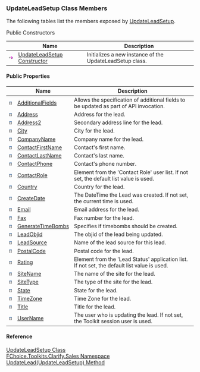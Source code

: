 ﻿### UpdateLeadSetup Class Members

The following tables list the members exposed by [UpdateLeadSetup](FChoice.Toolkits.Clarify~FChoice.Toolkits.Clarify.Sales.UpdateLeadSetup.md).

Public Constructors

|   | Name | Description |
| --- | --- | --- |
| ![Public Constructor](dotnetimages/publicConstructor.png) | [UpdateLeadSetup Constructor](FChoice.Toolkits.Clarify~FChoice.Toolkits.Clarify.Sales.UpdateLeadSetup~_ctor.md) | Initializes a new instance of the UpdateLeadSetup class.   |



#### Public Properties

|   | Name | Description |
| --- | --- | --- |
| ![Public Property](dotnetimages/publicProperty.png) | [AdditionalFields](FChoice.Toolkits.Clarify~FChoice.Toolkits.Clarify.Sales.UpdateLeadSetup~AdditionalFields.md) | Allows the specification of additional fields to be updated as part of API invocation.   |
| ![Public Property](dotnetimages/publicProperty.png) | [Address](FChoice.Toolkits.Clarify~FChoice.Toolkits.Clarify.Sales.UpdateLeadSetup~Address.md) | Address for the lead.   |
| ![Public Property](dotnetimages/publicProperty.png) | [Address2](FChoice.Toolkits.Clarify~FChoice.Toolkits.Clarify.Sales.UpdateLeadSetup~Address2.md) | Secondary address line for the lead.   |
| ![Public Property](dotnetimages/publicProperty.png) | [City](FChoice.Toolkits.Clarify~FChoice.Toolkits.Clarify.Sales.UpdateLeadSetup~City.md) | City for the lead.   |
| ![Public Property](dotnetimages/publicProperty.png) | [CompanyName](FChoice.Toolkits.Clarify~FChoice.Toolkits.Clarify.Sales.UpdateLeadSetup~CompanyName.md) | Company name for the lead.   |
| ![Public Property](dotnetimages/publicProperty.png) | [ContactFirstName](FChoice.Toolkits.Clarify~FChoice.Toolkits.Clarify.Sales.UpdateLeadSetup~ContactFirstName.md) | Contact's first name.   |
| ![Public Property](dotnetimages/publicProperty.png) | [ContactLastName](FChoice.Toolkits.Clarify~FChoice.Toolkits.Clarify.Sales.UpdateLeadSetup~ContactLastName.md) | Contact's last name.   |
| ![Public Property](dotnetimages/publicProperty.png) | [ContactPhone](FChoice.Toolkits.Clarify~FChoice.Toolkits.Clarify.Sales.UpdateLeadSetup~ContactPhone.md) | Contact's phone number.   |
| ![Public Property](dotnetimages/publicProperty.png) | [ContactRole](FChoice.Toolkits.Clarify~FChoice.Toolkits.Clarify.Sales.UpdateLeadSetup~ContactRole.md) | Element from the 'Contact Role' user list. If not set, the default list value is used.   |
| ![Public Property](dotnetimages/publicProperty.png) | [Country](FChoice.Toolkits.Clarify~FChoice.Toolkits.Clarify.Sales.UpdateLeadSetup~Country.md) | Country for the lead.   |
| ![Public Property](dotnetimages/publicProperty.png) | [CreateDate](FChoice.Toolkits.Clarify~FChoice.Toolkits.Clarify.Sales.UpdateLeadSetup~CreateDate.md) | The DateTime the Lead was created. If not set, the current time is used.   |
| ![Public Property](dotnetimages/publicProperty.png) | [Email](FChoice.Toolkits.Clarify~FChoice.Toolkits.Clarify.Sales.UpdateLeadSetup~Email.md) | Email address for the lead.   |
| ![Public Property](dotnetimages/publicProperty.png) | [Fax](FChoice.Toolkits.Clarify~FChoice.Toolkits.Clarify.Sales.UpdateLeadSetup~Fax.md) | Fax number for the lead.   |
| ![Public Property](dotnetimages/publicProperty.png) | [GenerateTimeBombs](FChoice.Toolkits.Clarify~FChoice.Toolkits.Clarify.Sales.UpdateLeadSetup~GenerateTimeBombs.md) | Specifies if timebombs should be created.   |
| ![Public Property](dotnetimages/publicProperty.png) | [LeadObjid](FChoice.Toolkits.Clarify~FChoice.Toolkits.Clarify.Sales.UpdateLeadSetup~LeadObjid.md) | The objid of the lead being updated.   |
| ![Public Property](dotnetimages/publicProperty.png) | [LeadSource](FChoice.Toolkits.Clarify~FChoice.Toolkits.Clarify.Sales.UpdateLeadSetup~LeadSource.md) | Name of the lead source for this lead.   |
| ![Public Property](dotnetimages/publicProperty.png) | [PostalCode](FChoice.Toolkits.Clarify~FChoice.Toolkits.Clarify.Sales.UpdateLeadSetup~PostalCode.md) | Postal code for the lead.   |
| ![Public Property](dotnetimages/publicProperty.png) | [Rating](FChoice.Toolkits.Clarify~FChoice.Toolkits.Clarify.Sales.UpdateLeadSetup~Rating.md) | Element from the 'Lead Status' application list. If not set, the default list value is used.   |
| ![Public Property](dotnetimages/publicProperty.png) | [SiteName](FChoice.Toolkits.Clarify~FChoice.Toolkits.Clarify.Sales.UpdateLeadSetup~SiteName.md) | The name of the site for the lead.   |
| ![Public Property](dotnetimages/publicProperty.png) | [SiteType](FChoice.Toolkits.Clarify~FChoice.Toolkits.Clarify.Sales.UpdateLeadSetup~SiteType.md) | The type of the site for the lead.   |
| ![Public Property](dotnetimages/publicProperty.png) | [State](FChoice.Toolkits.Clarify~FChoice.Toolkits.Clarify.Sales.UpdateLeadSetup~State.md) | State for the lead.   |
| ![Public Property](dotnetimages/publicProperty.png) | [TimeZone](FChoice.Toolkits.Clarify~FChoice.Toolkits.Clarify.Sales.UpdateLeadSetup~TimeZone.md) | Time Zone for the lead.   |
| ![Public Property](dotnetimages/publicProperty.png) | [Title](FChoice.Toolkits.Clarify~FChoice.Toolkits.Clarify.Sales.UpdateLeadSetup~Title.md) | Title for the lead.   |
| ![Public Property](dotnetimages/publicProperty.png) | [UserName](FChoice.Toolkits.Clarify~FChoice.Toolkits.Clarify.Sales.UpdateLeadSetup~UserName.md) | The user who is updating the lead. If not set, the Toolkit session user is used.   |





#### Reference

[UpdateLeadSetup Class](FChoice.Toolkits.Clarify~FChoice.Toolkits.Clarify.Sales.UpdateLeadSetup.md)  
[FChoice.Toolkits.Clarify.Sales Namespace](FChoice.Toolkits.Clarify~FChoice.Toolkits.Clarify.Sales_namespace.md)  
[UpdateLead(UpdateLeadSetup) Method](FChoice.Toolkits.Clarify~FChoice.Toolkits.Clarify.Sales.SalesToolkit~UpdateLead(UpdateLeadSetup).md)